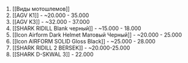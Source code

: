 1. [[Виды мотошлемов]] 
2. [[AGV K1]] - ~20.000 - 35.000
3. [[AGV K3]] - ~32.000 - 37.000
4. [[SHARK RIDILL Blank черный]] - ~15.000 - 18.000
5. [[Icon Airform Dark Helmet Матовый Черный]] - ~20.000 - 25.000
6. [[Icon AIRFORM SOLID Gloss Black]] - ~25.000 - 28.000
7. [[SHARK RIDILL 2 BERSEK]] - ~20.000-25.000
8. [[SHARK D-SKWAL 3]] - 22.000